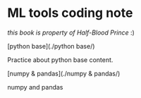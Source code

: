 # ML tools coding note

*this book is property of Half-Blood Prince* :)

[python base](./python base/)

Practice about python base content.

[numpy & pandas](./numpy & pandas/)

numpy and pandas